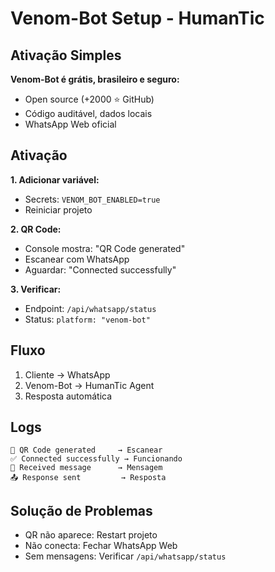 # Venom-Bot Setup - HumanTic

## Ativação Simples

**Venom-Bot é grátis, brasileiro e seguro:**
- Open source (+2000 ⭐ GitHub)
- Código auditável, dados locais
- WhatsApp Web oficial

## Ativação

**1. Adicionar variável:**
- Secrets: `VENOM_BOT_ENABLED=true`
- Reiniciar projeto

**2. QR Code:**
- Console mostra: "QR Code generated"
- Escanear com WhatsApp
- Aguardar: "Connected successfully"

**3. Verificar:**
- Endpoint: `/api/whatsapp/status`
- Status: `platform: "venom-bot"`

## Fluxo
1. Cliente → WhatsApp
2. Venom-Bot → HumanTic Agent
3. Resposta automática

## Logs
```
📱 QR Code generated     → Escanear
✅ Connected successfully → Funcionando
📱 Received message      → Mensagem
📤 Response sent         → Resposta
```

## Solução de Problemas
- QR não aparece: Restart projeto
- Não conecta: Fechar WhatsApp Web
- Sem mensagens: Verificar `/api/whatsapp/status`